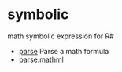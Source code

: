 # symbolic

math symbolic expression for R#

+ [parse](symbolic/parse.1) Parse a math formula
+ [parse.mathml](symbolic/parse.mathml.1) 

